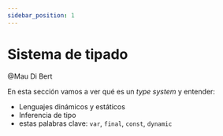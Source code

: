 ```yaml
---
sidebar_position: 1
---
```


# Sistema de tipado

@Mau Di Bert

En esta sección vamos a ver qué es un _type system_ y entender:

- Lenguajes dinámicos y estáticos
- Inferencia de tipo
- estas palabras clave: `var`, `final`, `const`, `dynamic`
